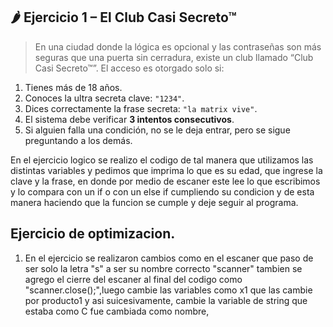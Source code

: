 ## 🌶️ Ejercicio 1 – **El Club Casi Secreto™**

> En una ciudad donde la lógica es opcional y las contraseñas son más seguras que una puerta sin cerradura, existe un club llamado “Club Casi Secreto™”. El acceso es otorgado solo si:
> 
1. Tienes más de 18 años.
2. Conoces la ultra secreta clave: `"1234"`.
3. Dices correctamente la frase secreta: `"la matrix vive"`.
4. El sistema debe verificar **3 intentos consecutivos**.
5. Si alguien falla una condición, no se le deja entrar, pero se sigue preguntando a los demás.

En el ejercicio logico se realizo el codigo de tal manera que utilizamos las distintas variables y pedimos que imprima lo que es su edad, que ingrese la clave y la frase, en donde por medio de escaner este lee lo que escribimos y lo compara con un if o con un else if cumpliendo su condicion y de esta manera haciendo que la funcion se cumple y deje seguir al programa.


## Ejercicio de optimizacion.
1. En el ejercicio se realizaron cambios como en el escaner que paso de ser solo la letra "s" a ser su nombre correcto "scanner" tambien se agrego el cierre del escaner al final del codigo como "scanner.close();",luego cambie las variables como x1 que las cambie por producto1 y asi suicesivamente, cambie la variable de string que estaba como C fue cambiada como nombre,

